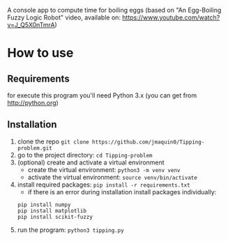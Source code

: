 A console app to compute time for boiling eggs (based on "An Egg-Boiling Fuzzy Logic Robot" video, available on: https://www.youtube.com/watch?v=J_Q5X0nTmrA)

# How to use 

## Requirements
for execute this program you'll need Python 3.x (you can get from http://python.org)

## Installation
1. clone the repo `git clone https://github.com/jmaquin0/Tipping-problem.git`
2. go to the project directory: `cd Tipping-problem`
3. (optional) create and activate a virtual environment
    - create the virtual environment: `python3 -m venv venv`
    - activate the virtual environment: `source venv/bin/activate`
4. install required packages: `pip install -r requirements.txt`
    - if there is an error during installation install packages individually:
    ```
    pip install numpy
    pip install matplotlib
    pip install scikit-fuzzy
    ```
5. run the program: `python3 tipping.py`